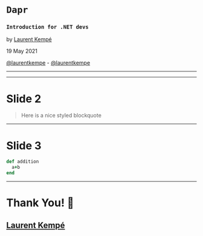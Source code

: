 <!-- .slide: data-background-image="https://live.staticflickr.com/65535/49476819197_ce5559e3e6_o.jpg" -->

<code><h1>Dapr</h1></code>

<code><h3>Introduction for .NET devs</h3></code>

by [Laurent Kempé](https://laurentkempe.com)

19 May 2021

<i class="fab fa-twitter"></i> [@laurentkempe](https://twitter.com/laurentkempe) - <i class="fab fa-github"></i> [@laurentkempe](https://github.com/laurentkempe)

---

<!-- .slide: data-background-image="img/Dapr Presentation.jpg" -->

---

# Slide 2

> Here is a nice styled blockquote

---

# Slide 3

```ruby
def addition
  a+b
end
```

---

# Thank You! 🚀

<!-- .slide: data-background-image="https://live.staticflickr.com/65535/49476819197_ce5559e3e6_o.jpg" -->

## [Laurent Kempé](https://laurentkempe.com)
